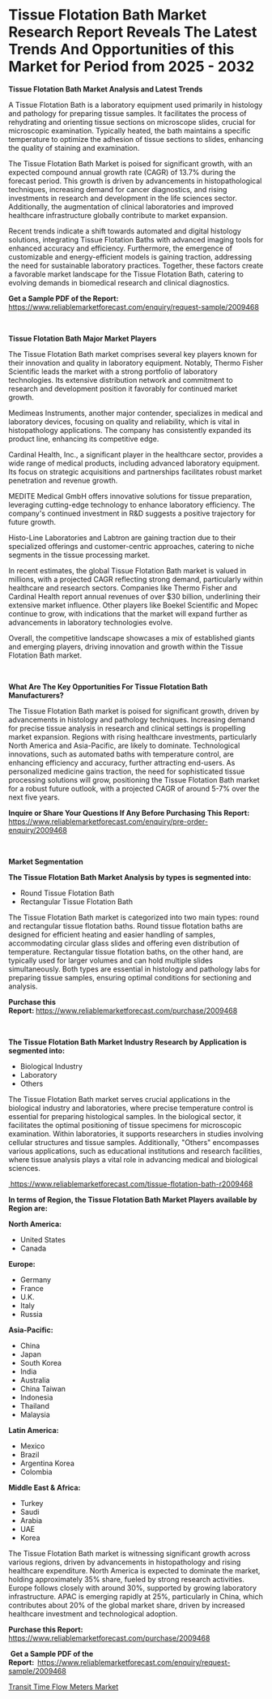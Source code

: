 <p><h1>Tissue Flotation Bath Market Research Report Reveals The Latest Trends And Opportunities of this Market for Period from 2025 - 2032</h1></p><p><strong>Tissue Flotation Bath Market Analysis and Latest Trends</strong></p>
<p><p>A Tissue Flotation Bath is a laboratory equipment used primarily in histology and pathology for preparing tissue samples. It facilitates the process of rehydrating and orienting tissue sections on microscope slides, crucial for microscopic examination. Typically heated, the bath maintains a specific temperature to optimize the adhesion of tissue sections to slides, enhancing the quality of staining and examination.</p><p>The Tissue Flotation Bath Market is poised for significant growth, with an expected compound annual growth rate (CAGR) of 13.7% during the forecast period. This growth is driven by advancements in histopathological techniques, increasing demand for cancer diagnostics, and rising investments in research and development in the life sciences sector. Additionally, the augmentation of clinical laboratories and improved healthcare infrastructure globally contribute to market expansion. </p><p>Recent trends indicate a shift towards automated and digital histology solutions, integrating Tissue Flotation Baths with advanced imaging tools for enhanced accuracy and efficiency. Furthermore, the emergence of customizable and energy-efficient models is gaining traction, addressing the need for sustainable laboratory practices. Together, these factors create a favorable market landscape for the Tissue Flotation Bath, catering to evolving demands in biomedical research and clinical diagnostics.</p></p>
<p><strong>Get a Sample PDF of the Report:&nbsp;</strong> <a href="https://www.reliablemarketforecast.com/enquiry/request-sample/2009468?utm_campaign=2595&utm_medium=2&utm_source=Github&utm_content=ia&utm_term=20022025&utm_id=tissue-flotation-bath">https://www.reliablemarketforecast.com/enquiry/request-sample/2009468</a></p>
<p>&nbsp;</p>
<p><strong>Tissue Flotation Bath Major Market Players</strong></p>
<p><p>The Tissue Flotation Bath market comprises several key players known for their innovation and quality in laboratory equipment. Notably, Thermo Fisher Scientific leads the market with a strong portfolio of laboratory technologies. Its extensive distribution network and commitment to research and development position it favorably for continued market growth.</p><p>Medimeas Instruments, another major contender, specializes in medical and laboratory devices, focusing on quality and reliability, which is vital in histopathology applications. The company has consistently expanded its product line, enhancing its competitive edge.</p><p>Cardinal Health, Inc., a significant player in the healthcare sector, provides a wide range of medical products, including advanced laboratory equipment. Its focus on strategic acquisitions and partnerships facilitates robust market penetration and revenue growth.</p><p>MEDITE Medical GmbH offers innovative solutions for tissue preparation, leveraging cutting-edge technology to enhance laboratory efficiency. The company's continued investment in R&D suggests a positive trajectory for future growth.</p><p>Histo-Line Laboratories and Labtron are gaining traction due to their specialized offerings and customer-centric approaches, catering to niche segments in the tissue processing market.</p><p>In recent estimates, the global Tissue Flotation Bath market is valued in millions, with a projected CAGR reflecting strong demand, particularly within healthcare and research sectors. Companies like Thermo Fisher and Cardinal Health report annual revenues of over $30 billion, underlining their extensive market influence. Other players like Boekel Scientific and Mopec continue to grow, with indications that the market will expand further as advancements in laboratory technologies evolve.</p><p>Overall, the competitive landscape showcases a mix of established giants and emerging players, driving innovation and growth within the Tissue Flotation Bath market.</p></p>
<p>&nbsp;</p>
<p><strong>What Are The Key Opportunities For Tissue Flotation Bath Manufacturers?</strong></p>
<p><p>The Tissue Flotation Bath market is poised for significant growth, driven by advancements in histology and pathology techniques. Increasing demand for precise tissue analysis in research and clinical settings is propelling market expansion. Regions with rising healthcare investments, particularly North America and Asia-Pacific, are likely to dominate. Technological innovations, such as automated baths with temperature control, are enhancing efficiency and accuracy, further attracting end-users. As personalized medicine gains traction, the need for sophisticated tissue processing solutions will grow, positioning the Tissue Flotation Bath market for a robust future outlook, with a projected CAGR of around 5-7% over the next five years.</p></p>
<p><strong>Inquire or Share Your Questions If Any Before Purchasing This Report:</strong> <a href="https://www.reliablemarketforecast.com/enquiry/pre-order-enquiry/2009468?utm_campaign=2595&utm_medium=2&utm_source=Github&utm_content=ia&utm_term=20022025&utm_id=tissue-flotation-bath">https://www.reliablemarketforecast.com/enquiry/pre-order-enquiry/2009468</a></p>
<p>&nbsp;</p>
<p><strong>Market Segmentation</strong></p>
<p><strong>The Tissue Flotation Bath Market Analysis by types is segmented into:</strong></p>
<p><ul><li>Round Tissue Flotation Bath</li><li>Rectangular Tissue Flotation Bath</li></ul></p>
<p><p>The Tissue Flotation Bath market is categorized into two main types: round and rectangular tissue flotation baths. Round tissue flotation baths are designed for efficient heating and easier handling of samples, accommodating circular glass slides and offering even distribution of temperature. Rectangular tissue flotation baths, on the other hand, are typically used for larger volumes and can hold multiple slides simultaneously. Both types are essential in histology and pathology labs for preparing tissue samples, ensuring optimal conditions for sectioning and analysis.</p></p>
<p><strong>Purchase this Report:&nbsp;</strong><a href="https://www.reliablemarketforecast.com/purchase/2009468?utm_campaign=2595&utm_medium=2&utm_source=Github&utm_content=ia&utm_term=20022025&utm_id=tissue-flotation-bath">https://www.reliablemarketforecast.com/purchase/2009468</a></p>
<p>&nbsp;</p>
<p><strong>The Tissue Flotation Bath Market Industry Research by Application is segmented into:</strong></p>
<p><ul><li>Biological Industry</li><li>Laboratory</li><li>Others</li></ul></p>
<p><p>The Tissue Flotation Bath market serves crucial applications in the biological industry and laboratories, where precise temperature control is essential for preparing histological samples. In the biological sector, it facilitates the optimal positioning of tissue specimens for microscopic examination. Within laboratories, it supports researchers in studies involving cellular structures and tissue samples. Additionally, "Others" encompasses various applications, such as educational institutions and research facilities, where tissue analysis plays a vital role in advancing medical and biological sciences.</p></p>
<p><a href="https://www.reliablemarketforecast.com/tissue-flotation-bath-r2009468?utm_campaign=2595&utm_medium=2&utm_source=Github&utm_content=ia&utm_term=20022025&utm_id=tissue-flotation-bath">&nbsp;https://www.reliablemarketforecast.com/tissue-flotation-bath-r2009468</a></p>
<p><strong>In terms of Region, the Tissue Flotation Bath Market Players available by Region are:</strong></p>
<p>
    <p> <strong> North America: </strong>
        <ul>
            <li>United States</li>
            <li>Canada</li>
        </ul>
        </p> 
    <p> <strong> Europe: </strong>
        <ul>
            <li>Germany</li>
            <li>France</li>
            <li>U.K.</li>
            <li>Italy</li>
            <li>Russia</li>
        </ul>
        </p> 
    <p> <strong> Asia-Pacific: </strong>
        <ul>
            <li>China</li>
            <li>Japan</li>
            <li>South Korea</li>
            <li>India</li>
            <li>Australia</li>
            <li>China Taiwan</li>
            <li>Indonesia</li>
            <li>Thailand</li>
            <li>Malaysia</li>
        </ul>
        </p> 
    <p> <strong> Latin America: </strong>
        <ul>
            <li>Mexico</li>
            <li>Brazil</li>
            <li>Argentina Korea</li>
            <li>Colombia</li>
        </ul>
        </p> 
    <p> <strong> Middle East & Africa: </strong>
        <ul>
            <li>Turkey</li>
            <li>Saudi</li>
            <li>Arabia</li>
            <li>UAE</li>
            <li>Korea</li>
        </ul>
    </p>
    </p>
<p><p>The Tissue Flotation Bath market is witnessing significant growth across various regions, driven by advancements in histopathology and rising healthcare expenditure. North America is expected to dominate the market, holding approximately 35% share, fueled by strong research activities. Europe follows closely with around 30%, supported by growing laboratory infrastructure. APAC is emerging rapidly at 25%, particularly in China, which contributes about 20% of the global market share, driven by increased healthcare investment and technological adoption.</p></p>
<p><strong>Purchase this Report: </strong><a href="https://www.reliablemarketforecast.com/purchase/2009468?utm_campaign=2595&utm_medium=2&utm_source=Github&utm_content=ia&utm_term=20022025&utm_id=tissue-flotation-bath">https://www.reliablemarketforecast.com/purchase/2009468</a></p>
<p>&nbsp;<strong>Get a Sample PDF of the Report:&nbsp;&nbsp;</strong><a href="https://www.reliablemarketforecast.com/enquiry/request-sample/2009468?utm_campaign=2595&utm_medium=2&utm_source=Github&utm_content=ia&utm_term=20022025&utm_id=tissue-flotation-bath">https://www.reliablemarketforecast.com/enquiry/request-sample/2009468</a></p>
<p><strong></strong></p>
<p><p><a href="https://github.com/phephezxnf/Market-Research-Report-List-1/blob/main/transit-time-flow-meters-market.md?utm_campaign=2595&utm_medium=2&utm_source=Github&utm_content=ia&utm_term=20022025&utm_id=tissue-flotation-bath">Transit Time Flow Meters Market</a></p></p>
